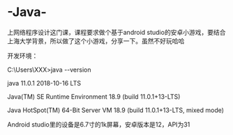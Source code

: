 # -Java-
上网络程序设计这门课，课程要求做个基于android studio的安卓小游戏，要结合上海大学背景，所以做了这个小游戏，分享一下。虽然不好玩哈哈

开发环境：

C:\Users\XXX>java --version

java 11.0.1 2018-10-16 LTS

Java(TM) SE Runtime Environment 18.9 (build 11.0.1+13-LTS)

Java HotSpot(TM) 64-Bit Server VM 18.9 (build 11.0.1+13-LTS, mixed mode)

Android  studio里的设备是6.7寸的1k屏幕，安卓版本是12，API为31

